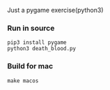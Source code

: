 Just a pygame exercise(python3)

### Run in source

```
pip3 install pygame
python3 death_blood.py
```

### Build for mac

```
make macos
```
